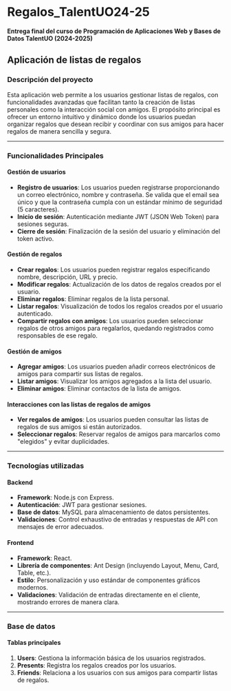 # Regalos_TalentUO24-25

**Entrega final del curso de Programación de Aplicaciones Web y Bases de Datos TalentUO (2024-2025)**

## Aplicación de listas de regalos

### Descripción del proyecto
Esta aplicación web permite a los usuarios gestionar listas de regalos, con funcionalidades avanzadas que facilitan tanto la creación de listas personales como la interacción social con amigos. 
El propósito principal es ofrecer un entorno intuitivo y dinámico donde los usuarios puedan organizar regalos que desean recibir y coordinar con sus amigos para hacer regalos de manera sencilla y segura.

---

### Funcionalidades Principales

#### **Gestión de usuarios**
- **Registro de usuarios**: 
  Los usuarios pueden registrarse proporcionando un correo electrónico, nombre y contraseña. Se valida que el email sea único y que la contraseña cumpla con un estándar mínimo de seguridad (5 caracteres).
- **Inicio de sesión**: 
  Autenticación mediante JWT (JSON Web Token) para sesiones seguras.
- **Cierre de sesión**: 
  Finalización de la sesión del usuario y eliminación del token activo.

#### **Gestión de regalos**
- **Crear regalos**: 
  Los usuarios pueden registrar regalos especificando nombre, descripción, URL y precio.
- **Modificar regalos**: 
  Actualización de los datos de regalos creados por el usuario.
- **Eliminar regalos**: 
  Eliminar regalos de la lista personal.
- **Listar regalos**: 
  Visualización de todos los regalos creados por el usuario autenticado.
- **Compartir regalos con amigos**: 
  Los usuarios pueden seleccionar regalos de otros amigos para regalarlos, quedando registrados como responsables de ese regalo.

#### **Gestión de amigos**
- **Agregar amigos**: 
  Los usuarios pueden añadir correos electrónicos de amigos para compartir sus listas de regalos.
- **Listar amigos**: 
  Visualizar los amigos agregados a la lista del usuario.
- **Eliminar amigos**: 
  Eliminar contactos de la lista de amigos.

#### **Interacciones con las listas de regalos de amigos**
- **Ver regalos de amigos**: 
  Los usuarios pueden consultar las listas de regalos de sus amigos si están autorizados.
- **Seleccionar regalos**: 
  Reservar regalos de amigos para marcarlos como "elegidos" y evitar duplicidades.

---

### Tecnologías utilizadas

#### **Backend**
- **Framework**: Node.js con Express.
- **Autenticación**: JWT para gestionar sesiones.
- **Base de datos**: MySQL para almacenamiento de datos persistentes.
- **Validaciones**: Control exhaustivo de entradas y respuestas de API con mensajes de error adecuados.

#### **Frontend**
- **Framework**: React.
- **Librería de componentes**: Ant Design (incluyendo Layout, Menu, Card, Table, etc.).
- **Estilo**: Personalización y uso estándar de componentes gráficos modernos.
- **Validaciones**: Validación de entradas directamente en el cliente, mostrando errores de manera clara.

---

### Base de datos

#### **Tablas principales**
1. **Users**: Gestiona la información básica de los usuarios registrados.
2. **Presents**: Registra los regalos creados por los usuarios.
3. **Friends**: Relaciona a los usuarios con sus amigos para compartir listas de regalos.
